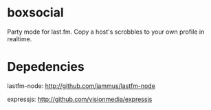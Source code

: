 # boxsocial
Party mode for last.fm.
Copy a host's scrobbles to your own profile in realtime.

# Depedencies
lastfm-node: http://github.com/jammus/lastfm-node

expressjs: http://github.com/visionmedia/expressjs
